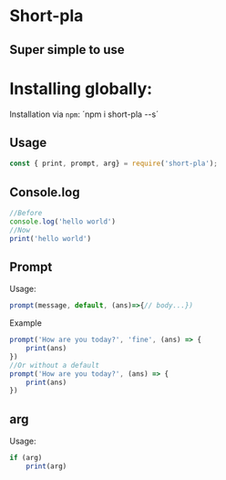 # Short-pla
## Super simple to use

# Installing globally:

Installation via `npm`:
´npm i short-pla --s´

## Usage
```js
const { print, prompt, arg} = require('short-pla');
```

## Console.log
```js
//Before
console.log('hello world')
//Now
print('hello world')
```

## Prompt
Usage:
```js
prompt(message, default, (ans)=>{// body...})
```

Example
```js
prompt('How are you today?', 'fine', (ans) => {
	print(ans)
})
//Or without a default
prompt('How are you today?', (ans) => {
	print(ans)
})
```

## arg
Usage:
```js
if (arg)
	print(arg)
```
